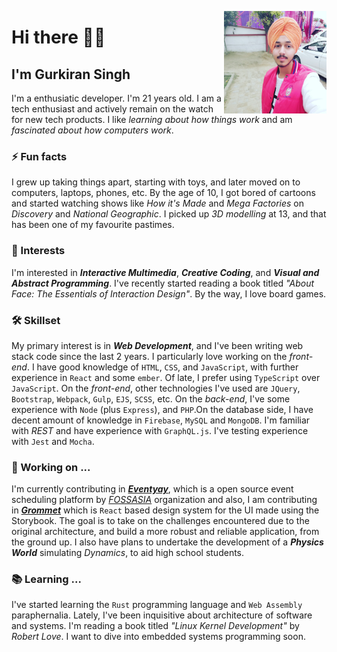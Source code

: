 <a href="https://www.linkedin.com/in/gksk/"><img align="right" src="./mypicture.jpg" height="164px"/></a>

# Hi there 👋🏼

## I'm Gurkiran Singh

I'm a enthusiatic developer. I'm 21 years old. I am a tech enthusiast and actively remain on the watch for new tech products. I like _learning about how things work_ and am _fascinated about how computers work_.

### ⚡ Fun facts

I grew up taking things apart, starting with toys, and later moved on to computers, laptops, phones, etc. By the age of 10, I got bored of cartoons and started watching shows like _How it's Made_ and _Mega Factories_ on _Discovery_ and _National Geographic_. I picked up _3D modelling_ at 13, and that has been one of my favourite pastimes.

### 🌱 Interests

I'm interested in _**Interactive Multimedia**_, _**Creative Coding**_, and _**Visual and Abstract Programming**_. I've recently started reading a book titled _"About Face: The Essentials of Interaction Design"_. By the way, I love board games.

### 🛠 Skillset

My primary interest is in _**Web Development**_, and I've been writing web stack code since the last 2 years. I particularly love working on the _front-end_. I have good knowledge of `HTML`, `CSS`, and `JavaScript`, with further experience in `React` and some `ember`. Of late, I prefer using `TypeScript` over `JavaScript`. On the _front-end_, other technologies I've used are `JQuery`, `Bootstrap`, `Webpack`, `Gulp`, `EJS`, `SCSS`, etc. On the _back-end_, I've some experience with `Node` (plus `Express`), and `PHP`.On the database side, I have decent amount of knowledge in `Firebase`, `MySQL` and `MongoDB`. I'm familiar with _REST_ and have experience with `GraphQL.js`. I've testing experience with `Jest` and `Mocha`.

### 🔭 Working on ...

I'm currently contributing in [_**Eventyay**_](https://github.com/fossasia/open-event-frontend/), which is a open source event scheduling platform by [_FOSSASIA_](https://github.com/fossasia) organization and also, I am contributing in [_**Grommet**_](https://github.com/grommet/grommet/) which is `React` based design system for the UI made using the Storybook. The goal is to take on the challenges encountered due to the original architecture, and build a more robust and reliable application, from the ground up. I also have plans to undertake the development of a _**Physics World**_ simulating _Dynamics_, to aid high school students.

### 📚 Learning ...

I've started learning the `Rust` programming language and `Web Assembly` paraphernalia. Lately, I've been inquisitive about architecture of software and systems. I'm reading a book titled _"Linux Kernel Development"_ by _Robert Love_. I want to dive into embedded systems programming soon.
